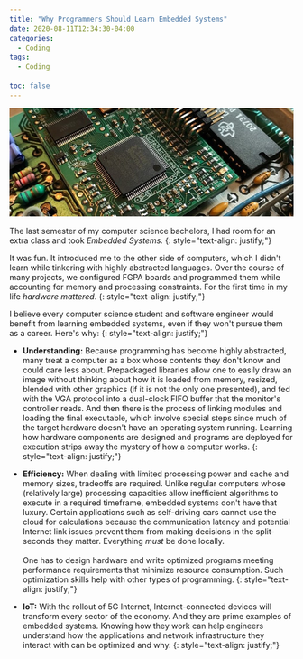 ```yaml
---
title: "Why Programmers Should Learn Embedded Systems"
date: 2020-08-11T12:34:30-04:00
categories:
  - Coding
tags:
  - Coding

toc: false
--- 
```


<img src="/assets/images/post_images/08-11-2020/fpga.jpg">

The last semester of my computer science bachelors, I had room for an extra class and took _Embedded Systems._ 
{: style="text-align: justify;"} 

It was fun. It introduced me to the other side of computers, which I didn't learn while tinkering with highly abstracted languages. Over the course of many projects, we configured FGPA boards and programmed them while accounting for memory and processing constraints. For the first time in my life _hardware mattered_.
{: style="text-align: justify;"}

I believe every computer science student and software engineer would benefit from learning embedded systems, even if they won't pursue them as a career. Here's why:
 {: style="text-align: justify;"}

- **Understanding:** Because programming has become highly abstracted, many treat a computer as a box whose contents they don't know and could care less about. Prepackaged libraries allow one to easily draw an image without thinking about how it is loaded from memory, resized, blended with other graphics (if it is not the only one presented), and fed with the VGA protocol into a dual-clock FIFO buffer that the monitor's controller reads. And then there is the process of linking modules and loading the final executable, which involve special steps since much of the target hardware doesn't have an operating system running. Learning how hardware components are designed and programs are deployed for execution strips away the mystery of how a computer works.
{: style="text-align: justify;"}

- **Efficiency:** When dealing with limited processing power and cache and memory sizes, tradeoffs are required. Unlike regular computers whose (relatively large) processing capacities allow inefficient algorithms to execute in a required timeframe, embedded systems don't have that luxury. Certain applications such as self-driving cars cannot use the cloud for calculations because the communication latency and potential Internet link issues prevent them from making decisions in the split-seconds they matter. Everything _must_ be done locally.<br/><br/>One has to design hardware and write optimized programs meeting performance requirements that minimize resource consumption. Such optimization skills help with other types of programming.
{: style="text-align: justify;"}

- **IoT:** With the rollout of 5G Internet, Internet-connected devices will transform every sector of the economy. And they are prime examples of embedded systems. Knowing how they work can help engineers understand how the applications and network infrastructure they interact with can be optimized and why. 
{: style="text-align: justify;"}






 

